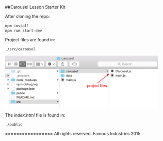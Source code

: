 ##Carousel Lesson Starter Kit

After cloning the repo:

    npm install
    npm run start-dev




Project files are found in:

    ./src/carousel

![screenshot](./Screenshot.png)

The _index.html_ file is found in:

    ./public
  


=================
All rights reserved. Famous Industries 2015

